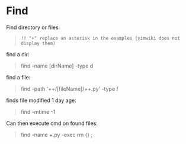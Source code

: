 # Find

Find directory or files.

>`!! "+" replace an asterisk in the examples (vimwiki does not display them)`
 
find a dir:  
>find -name [dirName] -type d  
 
find a file:  
>find -path '++/[fileName]/++.py' -type f

finds file modified 1 day age:  
>find -mtime -1 

Can then execute cmd on found files:  
>find -name +.py -exec rm {} \;
